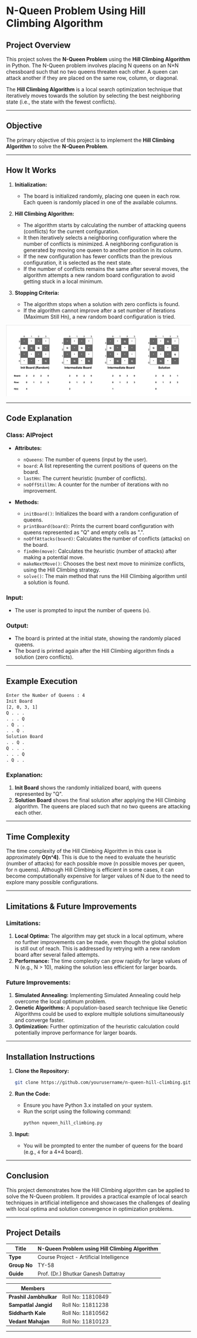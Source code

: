 # N-Queen Problem Using Hill Climbing Algorithm

## **Project Overview**

This project solves the **N-Queen Problem** using the **Hill Climbing Algorithm** in Python. The N-Queen problem involves placing N queens on an N×N chessboard such that no two queens threaten each other. A queen can attack another if they are placed on the same row, column, or diagonal.

The **Hill Climbing Algorithm** is a local search optimization technique that iteratively moves towards the solution by selecting the best neighboring state (i.e., the state with the fewest conflicts).

---

## **Objective**

The primary objective of this project is to implement the **Hill Climbing Algorithm** to solve the **N-Queen Problem**. 

---

## **How It Works**

1. **Initialization:**
   - The board is initialized randomly, placing one queen in each row. Each queen is randomly placed in one of the available columns.
   
2. **Hill Climbing Algorithm:**
   - The algorithm starts by calculating the number of attacking queens (conflicts) for the current configuration.
   - It then iteratively selects a neighboring configuration where the number of conflicts is minimized. A neighboring configuration is generated by moving one queen to another position in its column.
   - If the new configuration has fewer conflicts than the previous configuration, it is selected as the next state.
   - If the number of conflicts remains the same after several moves, the algorithm attempts a new random board configuration to avoid getting stuck in a local minimum.

3. **Stopping Criteria:**
   - The algorithm stops when a solution with zero conflicts is found.
   - If the algorithm cannot improve after a set number of iterations (Maximum Still Hn), a new random board configuration is tried.

![states](https://github.com/Sid330s/N-Queen-Problem/blob/main/docs/states.jpeg)

---

## **Code Explanation**

### **Class: AIProject**
- **Attributes:**
  - `nQueens`: The number of queens (input by the user).
  - `board`: A list representing the current positions of queens on the board.
  - `lastHn`: The current heuristic (number of conflicts).
  - `noOffStillHn`: A counter for the number of iterations with no improvement.
  
- **Methods:**
  - `initBoard()`: Initializes the board with a random configuration of queens.
  - `printBoard(board)`: Prints the current board configuration with queens represented as "Q" and empty cells as ".".
  - `noOffAttacks(board)`: Calculates the number of conflicts (attacks) on the board.
  - `findHn(move)`: Calculates the heuristic (number of attacks) after making a potential move.
  - `makeNextMove()`: Chooses the best next move to minimize conflicts, using the Hill Climbing strategy.
  - `solve()`: The main method that runs the Hill Climbing algorithm until a solution is found.

### **Input:**
- The user is prompted to input the number of queens (`n`).

### **Output:**
- The board is printed at the initial state, showing the randomly placed queens.
- The board is printed again after the Hill Climbing algorithm finds a solution (zero conflicts).

---

## **Example Execution**

```
Enter the Number of Queens : 4
Init Board
[2, 0, 3, 1]
Q . . .
. . . Q
. Q . .
. . Q .
Solution Board
. . Q .
Q . . .
. . . Q
. Q . .
```

### **Explanation:**
1. **Init Board** shows the randomly initialized board, with queens represented by "Q".
2. **Solution Board** shows the final solution after applying the Hill Climbing algorithm. The queens are placed such that no two queens are attacking each other.

---

## **Time Complexity**

The time complexity of the Hill Climbing Algorithm in this case is approximately **O(n^4)**. This is due to the need to evaluate the heuristic (number of attacks) for each possible move (n possible moves per queen, for n queens). Although Hill Climbing is efficient in some cases, it can become computationally expensive for larger values of N due to the need to explore many possible configurations.

---

## **Limitations & Future Improvements**

### **Limitations:**
1. **Local Optima:** The algorithm may get stuck in a local optimum, where no further improvements can be made, even though the global solution is still out of reach. This is addressed by retrying with a new random board after several failed attempts.
2. **Performance:** The time complexity can grow rapidly for large values of N (e.g., N > 10), making the solution less efficient for larger boards.

### **Future Improvements:**
1. **Simulated Annealing:** Implementing Simulated Annealing could help overcome the local optimum problem.
2. **Genetic Algorithms:** A population-based search technique like Genetic Algorithms could be used to explore multiple solutions simultaneously and converge faster.
3. **Optimization:** Further optimization of the heuristic calculation could potentially improve performance for larger boards.

---

## **Installation Instructions**

1. **Clone the Repository:**
   ```bash
   git clone https://github.com/yourusername/n-queen-hill-climbing.git
   ```

2. **Run the Code:**
   - Ensure you have Python 3.x installed on your system.
   - Run the script using the following command:
     ```bash
     python nqueen_hill_climbing.py
     ```

3. **Input:**
   - You will be prompted to enter the number of queens for the board (e.g., `4` for a 4×4 board).

---

## **Conclusion**

This project demonstrates how the Hill Climbing algorithm can be applied to solve the N-Queen problem. It provides a practical example of local search techniques in artificial intelligence and showcases the challenges of dealing with local optima and solution convergence in optimization problems.

---

## **Project Details**

| **Title**                                           | N-Queen Problem using Hill Climbing Algorithm           |
|-----------------------------------------------------|--------------------------------------------------------|
| **Type**                                            | Course Project - Artificial Intelligence               |
| **Group No**                                        | TY-58                                                  |
| **Guide**                                           | Prof. (Dr.) Bhutkar Ganesh Dattatray                   |

| **Members**                                          |                                                      |
|-----------------------------------------------------|------------------------------------------------------|
| **Prashil Jambhulkar**                              | Roll No: 11810849                                    |
| **Sampatlal Jangid**                                | Roll No: 11811238                                    |
| **Siddharth Kale**                                  | Roll No: 11810562                                    |
| **Vedant Mahajan**                                  | Roll No: 11810123                                    |

---
